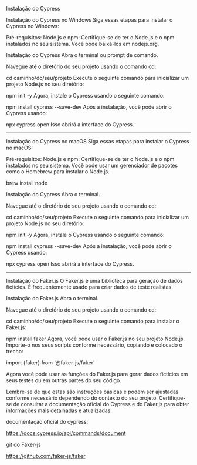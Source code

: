 Instalação do Cypress 

Instalação do Cypress no Windows
Siga essas etapas para instalar o Cypress no Windows:

Pré-requisitos:
Node.js e npm: Certifique-se de ter o Node.js e o npm instalados no seu sistema. Você pode baixá-los em nodejs.org.

Instalação do Cypress
Abra o terminal ou prompt de comando.

Navegue até o diretório do seu projeto usando o comando cd:

cd caminho/do/seu/projeto
Execute o seguinte comando para inicializar um projeto Node.js no seu diretório:

npm init -y
Agora, instale o Cypress usando o seguinte comando:

npm install cypress --save-dev
Após a instalação, você pode abrir o Cypress usando:

npx cypress open
Isso abrirá a interface do Cypress.
______________________________________________________________________
Instalação do Cypress no macOS
Siga essas etapas para instalar o Cypress no macOS:

Pré-requisitos:
Node.js e npm: Certifique-se de ter o Node.js e o npm instalados no seu sistema. Você pode usar um gerenciador de pacotes como o Homebrew para instalar o Node.js.

brew install node

Instalação do Cypress
Abra o terminal.

Navegue até o diretório do seu projeto usando o comando cd:

cd caminho/do/seu/projeto
Execute o seguinte comando para inicializar um projeto Node.js no seu diretório:

npm init -y
Agora, instale o Cypress usando o seguinte comando:

npm install cypress --save-dev
Após a instalação, você pode abrir o Cypress usando:

npx cypress open
Isso abrirá a interface do Cypress.
__________________________________________________________________________________________


Instalação do Faker.js
O Faker.js é uma biblioteca para geração de dados fictícios. É frequentemente usado para criar dados de teste realistas.

Instalação do Faker.js
Abra o terminal.

Navegue até o diretório do seu projeto usando o comando cd:

cd caminho/do/seu/projeto
Execute o seguinte comando para instalar o Faker.js:

npm install faker
Agora, você pode usar o Faker.js no seu projeto Node.js. Importe-o nos seus scripts conforme necessário, copiando e colocado o trecho:


import {faker} from '@faker-js/faker'

Agora você pode usar as funções do Faker.js para gerar dados fictícios em seus testes ou em outras partes do seu código.

Lembre-se de que estas são instruções básicas e podem ser ajustadas conforme necessário dependendo do contexto do seu projeto. Certifique-se de consultar a documentação oficial do Cypress e do Faker.js para obter informações mais detalhadas e atualizadas.

documentação oficial do cypress: 

https://docs.cypress.io/api/commands/document

git do Faker-js

https://github.com/faker-js/faker


